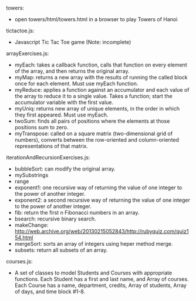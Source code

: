 towers:

 - open towers/html/towers.html in a browser to play Towers of Hanoi

tictactoe.js:

 - Javascript Tic Tac Toe game (Note: incomplete)

arrayExercises.js:

 - myEach: takes a callback function, calls that function on every element of the array, and then returns the original array.
 - myMap: returns a new array with the results of running the called block once for each element. Must use myEach function.
 - myReduce: applies a function against an accumulator and each value of the array to reduce it to a single value. Takes a function; start the accumulator variable with the first value.
 - myUniq: returns new array of unique elements, in the order in which they first appeared. Must use myEach.
 - twoSum: finds all pairs of positions where the elements at those positions sum to zero.
 - myTranspose: called on a square matrix (two-dimensional grid of numbers), converts between the row-oriented and column-oriented representations of that matrix.

iterationAndRecursionExercises.js:

 - bubbleSort: can modify the original array.
 - mySubstrings
 - range
 - exponent1: one recursive way of returning the value of one integer to the power of another integer.
 - exponent2: a second recursive way of returning the value of one integer to the power of another integer.
 - fib: return the first n Fibonacci numbers in an array.
 - bsearch: recursive binary search.
 - makeChange: http://web.archive.org/web/20130215052843/http://rubyquiz.com/quiz154.html
 - mergeSort: sorts an array of integers using heper method merge.
 - subsets: return all subsets of an array.

courses.js:

 - A set of classes to model Students and Courses with appropriate functions. Each Student has a first and last name, and Array of courses. Each Course has a name, department, credits, Array of students, Array of days, and time block #1-8.
